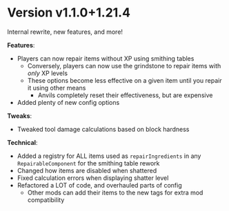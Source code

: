 # Version v1.1.0+1.21.4

Internal rewrite, new features, and more!

**Features**:
* Players can now repair items without XP using smithing tables
    * Conversely, players can now use the grindstone to repair items with _only_ XP levels
    * These options become less effective on a given item until you repair it using other means
        * Anvils completely reset their effectiveness, but are expensive
* Added plenty of new config options

**Tweaks**:

* Tweaked tool damage calculations based on block hardness

**Technical**:

* Added a registry for ALL items used as `repairIngredients` in any `RepairableComponent` for the smithing table rework
* Changed how items are disabled when shattered
* Fixed calculation errors when displaying shatter level
* Refactored a LOT of code, and overhauled parts of config
    * Other mods can add their items to the new tags for extra mod compatibility
